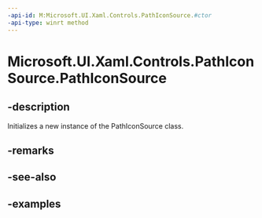 ```yaml
---
-api-id: M:Microsoft.UI.Xaml.Controls.PathIconSource.#ctor
-api-type: winrt method
---
```


<!-- Method syntax.
public PathIconSource.PathIconSource()
-->

# Microsoft.UI.Xaml.Controls.PathIconSource.PathIconSource

## -description

Initializes a new instance of the PathIconSource class.

## -remarks

## -see-also

## -examples

